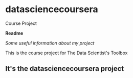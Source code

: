 # datasciencecoursera
Course Project

**Readme**

*Some useful information about my project*

This is the course project for The Data Scientist's Toolbox

## It's the datasciencecoursera project
